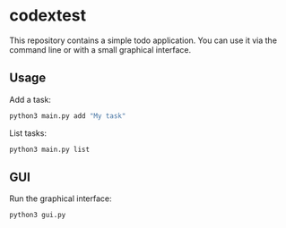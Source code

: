 # codextest

This repository contains a simple todo application. You can use it via the
command line or with a small graphical interface.

## Usage

Add a task:

```bash
python3 main.py add "My task"
```

List tasks:

```bash
python3 main.py list
```

## GUI

Run the graphical interface:

```bash
python3 gui.py
```
